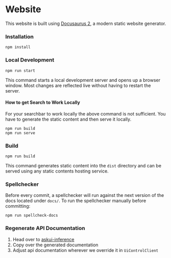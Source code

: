 # Website

This website is built using [Docusaurus 2](https://docusaurus.io/), a modern static website generator.

### Installation

```shell
npm install
```

### Local Development

```shell
npm run start
```

This command starts a local development server and opens up a browser window. Most changes are reflected live without having to restart the server.

#### How to get Search to Work Locally

For your searchbar to work locally the above command is not sufficient.
You have to generate the static content and then serve it locally.

```shell
npm run build
npm run serve
```

### Build

```shell
npm run build
```

This command generates static content into the `dist` directory and can be served using any static contents hosting service.

### Spellchecker

Before every commit, a spellchecker will run against the next version of the docs located under `docs/`.
To run the spellchecker manually before committing:

```shell
npm run spellcheck-docs
```

### Regenerate API Documentation

1. Head over to [askui-inference](https://github.com/askui/askui-inference#generate-fluent-api-and-documentation)
2. Copy over the generated documentation
3. Adjust api documentation wherever we override it in `UiControlClient`
